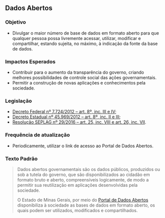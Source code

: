 ## Dados Abertos

### Objetivo
- Divulgar o maior número de base de dados em formato aberto para que qualquer pessoa possa livremente acessar, utilizar, modificar e compartilhar, estando sujeita, no máximo, à indicação da fonte da base de dados.

### Impactos Esperados
- Contribuir para o aumento da transparência do governo, criando melhores possibilidades de controle social das ações
governamentais.
- Permitir a construção de novas aplicações e conhecimentos pela sociedade.

### Legislação
- [Decreto Federal nº 7.724/2012 – art. 8º, inc. III e IV](http://www.planalto.gov.br/ccivil_03/_ato2011-2014/2012/decreto/d7724.htm#art8);
-	[Decreto Estadual nº 45.969/2012 – art. 8º, inc. II e III](https://www.almg.gov.br/consulte/legislacao/completa/completa.html?tipo=DEC&num=45969&ano=2012);
-	[Resolução SEPLAG nº 29/2016 – art. 25, inc. VIII e art. 26, inc. VII](http://www.planejamento.mg.gov.br/sites/default/files/documentos/resolucao_sitios_seplag_29_de_05_07_2016_1.pdf).

### Frequência de atualização
-	Periodicamente, utilizar o link de acesso ao Portal de Dados Abertos.

### Texto Padrão

> Dados abertos governamentais são os dados públicos, produzidos ou sob a tutela do governo, que são disponibilizados ao cidadão em formato bruto e aberto, compreensíveis logicamente, de modo a permitir sua reutilização em aplicações desenvolvidas pela sociedade.
>
> O Estado de Minas Gerais, por meio do [Portal de Dados Abertos](http://dados.mg.gov.br/) disponibiliza à sociedade as bases de dados em formato aberto, os quais podem ser utilizados, modificados e compartilhados.
